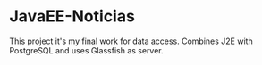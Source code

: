 # JavaEE-Noticias
This project it's my final work for data access. Combines J2E with PostgreSQL and uses Glassfish as server.
